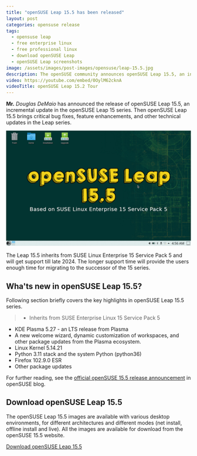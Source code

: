 ```yaml
---
title: "openSUSE Leap 15.5 has been released"
layout: post
categories: opensuse release
tags:
  - opensuse leap
  - free enterprise linux
  - free professional linux
  - download openSUSE Leap
  - openSUSE Leap screenshots
image: /assets/images/post-images/opensuse/leap-15.5.jpg
description: The openSUSE community announces openSUSE Leap 15.5, an incremental update in Leap series offering latest security updates and critical bug fixes.
video: https://youtube.com/embed/0OylM62cknA
videoTitle: openSUSE Leap 15.2 Tour
---
```


**Mr.** *Douglas DeMaio* has announced the release of openSUSE Leap 15.5, an incremental update in the openSUSE Leap 15 series. Then openSUSE Leap 15.5 brings critical bug fixes, feature enhancements, and other technical updates in the Leap series.

![openSUSE Leap 15.5 featured image](/assets/images/post-images/opensuse/leap-15.5.jpg)

The Leap 15.5 inherits from SUSE Linux Enterprise 15 Service Pack 5 and will get support till late 2024. The longer support time will provide the users enough time for migrating to the successor of the 15 series.

## Wha'ts new in openSUSE Leap 15.5?

Following section briefly covers the key highlights in openSUSE Leap 15.5 series.

> - Inherits from SUSE Enterprise Linux 15 Service Pack 5
- KDE Plasma 5.27 - an LTS release from Plasma
- A new welcome wizard, dynamic customization of workspaces, and other package updates from the Plasma ecosystem.
- Linux Kernel 5.14.21
- Python 3.11 stack and the system Python (python36) 
- Firefox 102.9.0 ESR
- Other package updates

For further reading, see the [official openSUSE 15.5 release announcement](https://news.opensuse.org/2023/06/07/leap-release-matures-sets-up-tech-transition/) in openSUSE blog.

## Download openSUSE Leap 15.5

The openSUSE Leap 15.5 images are available with various desktop environments, for different architectures and different modes (net install, offline install and live). All the images are available for download from the openSUSE 15.5 website.

<a href="https://get.opensuse.org/leap/" class="download">Download openSUSE Leap 15.5</a>